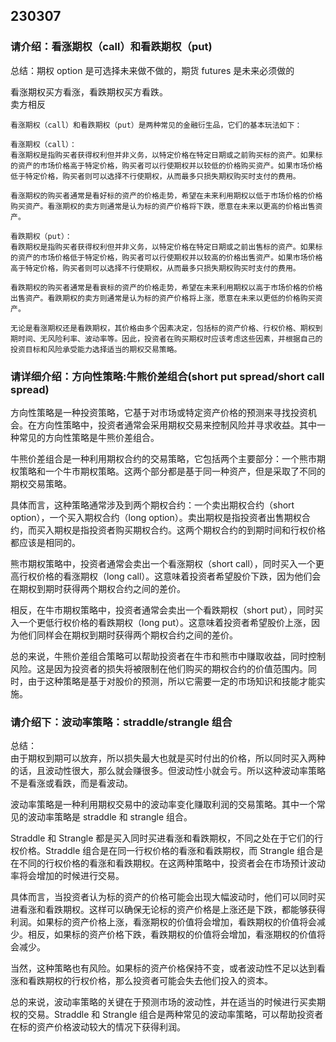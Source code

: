 ## 230307

### 请介绍：看涨期权（call）和看跌期权（put)

总结：期权 option 是可选择未来做不做的，期货 futures 是未来必须做的

看涨期权买方看涨，看跌期权买方看跌。  
卖方相反

```
看涨期权（call）和看跌期权（put）是两种常见的金融衍生品，它们的基本玩法如下：

看涨期权（call）：
看涨期权是指购买者获得权利但并非义务，以特定价格在特定日期或之前购买标的资产。如果标的资产的市场价格高于特定价格，购买者可以行使期权并以较低的价格购买资产。如果市场价格低于特定价格，购买者则可以选择不行使期权，从而最多只损失期权购买时支付的费用。

看涨期权的购买者通常是看好标的资产的价格走势，希望在未来利用期权以低于市场价格的价格购买资产。看涨期权的卖方则通常是认为标的资产价格将下跌，愿意在未来以更高的价格出售资产。

看跌期权（put）：
看跌期权是指购买者获得权利但并非义务，以特定价格在特定日期或之前出售标的资产。如果标的资产的市场价格低于特定价格，购买者可以行使期权并以较高的价格出售资产。如果市场价格高于特定价格，购买者则可以选择不行使期权，从而最多只损失期权购买时支付的费用。

看跌期权的购买者通常是看衰标的资产的价格走势，希望在未来利用期权以高于市场价格的价格出售资产。看跌期权的卖方则通常是认为标的资产价格将上涨，愿意在未来以更低的价格购买资产。

无论是看涨期权还是看跌期权，其价格由多个因素决定，包括标的资产价格、行权价格、期权到期时间、无风险利率、波动率等。因此，投资者在购买期权时应该考虑这些因素，并根据自己的投资目标和风险承受能力选择适当的期权交易策略。
```

### 请详细介绍：方向性策略:牛熊价差组合(short put spread/short call spread)

方向性策略是一种投资策略，它基于对市场或特定资产价格的预测来寻找投资机会。在方向性策略中，投资者通常会采用期权交易来控制风险并寻求收益。其中一种常见的方向性策略是牛熊价差组合。

牛熊价差组合是一种利用期权合约的交易策略，它包括两个主要部分：一个熊市期权策略和一个牛市期权策略。这两个部分都是基于同一种资产，但是采取了不同的期权交易策略。

具体而言，这种策略通常涉及到两个期权合约：一个卖出期权合约（short option），一个买入期权合约（long option）。卖出期权是指投资者出售期权合约，而买入期权是指投资者购买期权合约。这两个期权合约的到期时间和行权价格都应该是相同的。

熊市期权策略中，投资者通常会卖出一个看涨期权（short call），同时买入一个更高行权价格的看涨期权（long call）。这意味着投资者希望股价下跌，因为他们会在期权到期时获得两个期权合约之间的差价。

相反，在牛市期权策略中，投资者通常会卖出一个看跌期权（short put），同时买入一个更低行权价格的看跌期权（long put）。这意味着投资者希望股价上涨，因为他们同样会在期权到期时获得两个期权合约之间的差价。

总的来说，牛熊价差组合策略可以帮助投资者在牛市和熊市中赚取收益，同时控制风险。这是因为投资者的损失将被限制在他们购买的期权合约的价值范围内。同时，由于这种策略是基于对股价的预测，所以它需要一定的市场知识和技能才能实施。

### 请介绍下：波动率策略：straddle/strangle 组合

总结：  
由于期权到期可以放弃，所以损失最大也就是买时付出的价格，所以同时买入两种的话，且波动性很大，那么就会赚很多。但波动性小就会亏。所以这种波动率策略不是看涨或看跌，而是看波动。

波动率策略是一种利用期权交易中的波动率变化赚取利润的交易策略。其中一个常见的波动率策略是 straddle 和 strangle 组合。

Straddle 和 Strangle 都是买入同时买进看涨和看跌期权，不同之处在于它们的行权价格。Straddle 组合是在同一行权价格的看涨和看跌期权，而 Strangle 组合是在不同的行权价格的看涨和看跌期权。在这两种策略中，投资者会在市场预计波动率将会增加的时候进行交易。

具体而言，当投资者认为标的资产的价格可能会出现大幅波动时，他们可以同时买进看涨和看跌期权。这样可以确保无论标的资产价格是上涨还是下跌，都能够获得利润。如果标的资产价格上涨，看涨期权的价值将会增加，看跌期权的价值将会减少。相反，如果标的资产价格下跌，看跌期权的价值将会增加，看涨期权的价值将会减少。

当然，这种策略也有风险。如果标的资产价格保持不变，或者波动性不足以达到看涨和看跌期权的行权价格，那么投资者可能会失去他们投入的资本。

总的来说，波动率策略的关键在于预测市场的波动性，并在适当的时候进行买卖期权的交易。Straddle 和 Strangle 组合是两种常见的波动率策略，可以帮助投资者在标的资产价格波动较大的情况下获得利润。

